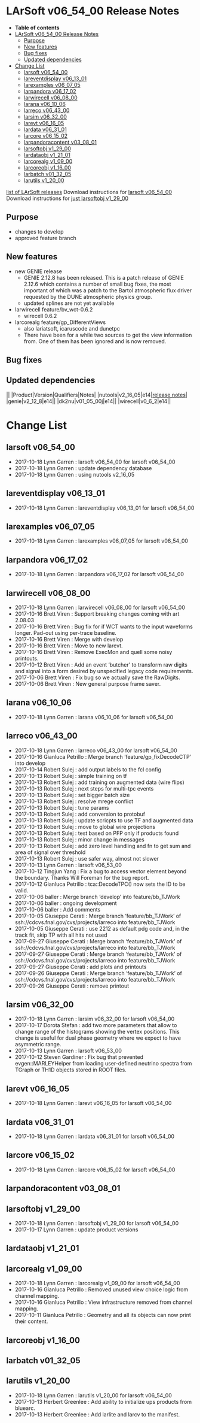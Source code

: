 LArSoft v06_54_00 Release Notes
======================================================================

-   **Table of contents**
-   [LArSoft v06_54_00 Release Notes](#LArSoft-v06_54_00-Release-Notes)
    -   [Purpose](#Purpose)
    -   [New features](#New-features)
    -   [Bug fixes](#Bug-fixes)
    -   [Updated dependencies](#Updated-dependencies)
-   [Change List](#Change-List)
    -   [larsoft v06_54_00](#larsoft-v06_54_00)
    -   [lareventdisplay v06_13_01](#lareventdisplay-v06_13_01)
    -   [larexamples v06_07_05](#larexamples-v06_07_05)
    -   [larpandora v06_17_02](#larpandora-v06_17_02)
    -   [larwirecell v06_08_00](#larwirecell-v06_08_00)
    -   [larana v06_10_06](#larana-v06_10_06)
    -   [larreco v06_43_00](#larreco-v06_43_00)
    -   [larsim v06_32_00](#larsim-v06_32_00)
    -   [larevt v06_16_05](#larevt-v06_16_05)
    -   [lardata v06_31_01](#lardata-v06_31_01)
    -   [larcore v06_15_02](#larcore-v06_15_02)
    -   [larpandoracontent v03_08_01](#larpandoracontent-v03_08_01)
    -   [larsoftobj v1_29_00](#larsoftobj-v1_29_00)
    -   [lardataobj v1_21_01](#lardataobj-v1_21_01)
    -   [larcorealg v1_09_00](#larcorealg-v1_09_00)
    -   [larcoreobj v1_16_00](#larcoreobj-v1_16_00)
    -   [larbatch v01_32_05](#larbatch-v01_32_05)
    -   [larutils v1_20_00](#larutils-v1_20_00)

[list of LArSoft releases](LArSoft_release_list)
Download instructions for [larsoft v06_54_00](http://scisoft.fnal.gov/scisoft/bundles/larsoft/v06_54_00/larsoft-v06_54_00.html)
Download instructions for [just larsoftobj v1_29_00](http://scisoft.fnal.gov/scisoft/bundles/larsoftobj/v1_29_00/larsoftobj-v1_29_00.html)

Purpose
--------------------

-   changes to develop
-   approved feature branch

New features
------------------------------

-   new GENIE release
    -   GENIE 2.12.8 has been released. This is a patch release of GENIE 2.12.6 which contains a number of small bug fixes, the most important of which was a patch to the Bartol atmospheric flux driver requested by the DUNE atmospheric physics group.
    -   updated splines are not yet available
-   larwirecell feature/bv_wct-0.6.2
    -   wirecell 0.6.2
-   larcorealg feature/gp_DifferentViews
    -   also lariatsoft, icaruscode and dunetpc
    -   There have been for a while two sources to get the view information from. One of them has been ignored and is now removed.

Bug fixes
------------------------

Updated dependencies
----------------------------------------------

||
|Product|Version|Qualifiers|Notes|
|nutools|v2_16_05|e14|[release notes](https://cdcvs.fnal.gov/redmine/projects/nutools/wiki/NuTools_Release_Notes#nutools-v2_16_05-10162017)|
|genie|v2_12_8|e14||
|dk2nu|v01_05_00j|e14||
|wirecell|v0_6_2|e14||

Change List
============================

larsoft v06_54_00
------------------------------------------

-   2017-10-18 Lynn Garren : larsoft v06_54_00 for larsoft v06_54_00
-   2017-10-18 Lynn Garren : update dependency database
-   2017-10-18 Lynn Garren : using nutools v2_16_05

lareventdisplay v06_13_01
----------------------------------------------------------

-   2017-10-18 Lynn Garren : lareventdisplay v06_13_01 for larsoft v06_54_00

larexamples v06_07_05
--------------------------------------------------

-   2017-10-18 Lynn Garren : larexamples v06_07_05 for larsoft v06_54_00

larpandora v06_17_02
------------------------------------------------

-   2017-10-18 Lynn Garren : larpandora v06_17_02 for larsoft v06_54_00

larwirecell v06_08_00
--------------------------------------------------

-   2017-10-18 Lynn Garren : larwirecell v06_08_00 for larsoft v06_54_00
-   2017-10-16 Brett Viren : Support breaking changes coming with art 2.08.03
-   2017-10-16 Brett Viren : Bug fix for if WCT wants to the input waveforms longer. Pad-out using per-trace baseline.
-   2017-10-16 Brett Viren : Merge with develop
-   2017-10-16 Brett Viren : Move to new larevt.
-   2017-10-16 Brett Viren : Remove ExecMon and quell some noisy printouts.
-   2017-10-12 Brett Viren : Add an event ‘butcher’ to transform raw digits and signal into a form desired by unspecified legacy code requirements.
-   2017-10-06 Brett Viren : Fix bug so we actually save the RawDigits.
-   2017-10-06 Brett Viren : New general purpose frame saver.

larana v06_10_06
----------------------------------------

-   2017-10-18 Lynn Garren : larana v06_10_06 for larsoft v06_54_00

larreco v06_43_00
------------------------------------------

-   2017-10-18 Lynn Garren : larreco v06_43_00 for larsoft v06_54_00
-   2017-10-16 Gianluca Petrillo : Merge branch ‘feature/gp_fixDecodeCTP’ into develop
-   2017-10-14 Robert Sulej : add output labels to the fcl config
-   2017-10-13 Robert Sulej : simple training on tf
-   2017-10-13 Robert Sulej : add training on augmented data (wire flips)
-   2017-10-13 Robert Sulej : next steps for multi-tpc events
-   2017-10-13 Robert Sulej : set bigger batch size
-   2017-10-13 Robert Sulej : resolve mrege conflict
-   2017-10-13 Robert Sulej : tune params
-   2017-10-13 Robert Sulej : add conversion to protobuf
-   2017-10-13 Robert Sulej : update scricpts to use TF and augmented data
-   2017-10-13 Robert Sulej : move to global wire projections
-   2017-10-13 Robert Sulej : test based on PFP only if products found
-   2017-10-13 Robert Sulej : minor change in messages
-   2017-10-13 Robert Sulej : add zero level handling and fn to get sum and area of signal over threshold
-   2017-10-13 Robert Sulej : use safer way, almost not slower
-   2017-10-13 Lynn Garren : larsoft v06_53_00
-   2017-10-12 Tingjun Yang : Fix a bug to access vector element beyond the boundary. Thanks Will Foreman for the bug report.
-   2017-10-12 Gianluca Petrillo : tca::DecodeTPC() now sets the ID to be valid.
-   2017-10-06 baller : Merge branch ‘develop’ into feature/bb_TJWork
-   2017-10-06 baller : ongoing development
-   2017-10-06 baller : Add comments
-   2017-10-05 Giuseppe Cerati : Merge branch ‘feature/bb_TJWork’ of ssh://cdcvs.fnal.gov/cvs/projects/larreco into feature/bb_TJWork
-   2017-10-05 Giuseppe Cerati : use 2212 as default pdg code and, in the track fit, skip TP with all hits not used
-   2017-09-27 Giuseppe Cerati : Merge branch ‘feature/bb_TJWork’ of ssh://cdcvs.fnal.gov/cvs/projects/larreco into feature/bb_TJWork
-   2017-09-27 Giuseppe Cerati : Merge branch ‘feature/bb_TJWork’ of ssh://cdcvs.fnal.gov/cvs/projects/larreco into feature/bb_TJWork
-   2017-09-27 Giuseppe Cerati : add plots and printouts
-   2017-09-26 Giuseppe Cerati : Merge branch ‘feature/bb_TJWork’ of ssh://cdcvs.fnal.gov/cvs/projects/larreco into feature/bb_TJWork
-   2017-09-26 Giuseppe Cerati : remove printout

larsim v06_32_00
----------------------------------------

-   2017-10-18 Lynn Garren : larsim v06_32_00 for larsoft v06_54_00
-   2017-10-17 Dorota Stefan : add two more parameters that allow to change range of the histograms showing the vertex positions. This change is useful for dual phase geometry where we expect to have asymmetric range.
-   2017-10-13 Lynn Garren : larsoft v06_53_00
-   2017-10-12 Steven Gardiner : Fix bug that prevented evgen::MARLEYHelper from loading user-defined neutrino spectra from TGraph or TH1D objects stored in ROOT files.

larevt v06_16_05
----------------------------------------

-   2017-10-18 Lynn Garren : larevt v06_16_05 for larsoft v06_54_00

lardata v06_31_01
------------------------------------------

-   2017-10-18 Lynn Garren : lardata v06_31_01 for larsoft v06_54_00

larcore v06_15_02
------------------------------------------

-   2017-10-18 Lynn Garren : larcore v06_15_02 for larsoft v06_54_00

larpandoracontent v03_08_01
--------------------------------------------------------------

larsoftobj v1_29_00
----------------------------------------------

-   2017-10-18 Lynn Garren : larsoftobj v1_29_00 for larsoft v06_54_00
-   2017-10-17 Lynn Garren : update product versions

lardataobj v1_21_01
----------------------------------------------

larcorealg v1_09_00
----------------------------------------------

-   2017-10-18 Lynn Garren : larcorealg v1_09_00 for larsoft v06_54_00
-   2017-10-16 Gianluca Petrillo : Removed unused view choice logic from channel mapping.
-   2017-10-16 Gianluca Petrillo : View infrastructure removed from channel mapping.
-   2017-10-11 Gianluca Petrillo : Geometry and all its objects can now print their content.

larcoreobj v1_16_00
----------------------------------------------

larbatch v01_32_05
--------------------------------------------

larutils v1_20_00
------------------------------------------

-   2017-10-18 Lynn Garren : larutils v1_20_00 for larsoft v06_54_00
-   2017-10-13 Herbert Greenlee : Add ability to initialize ups products from bluearc.
-   2017-10-13 Herbert Greenlee : Add larlite and larcv to the manifest.
